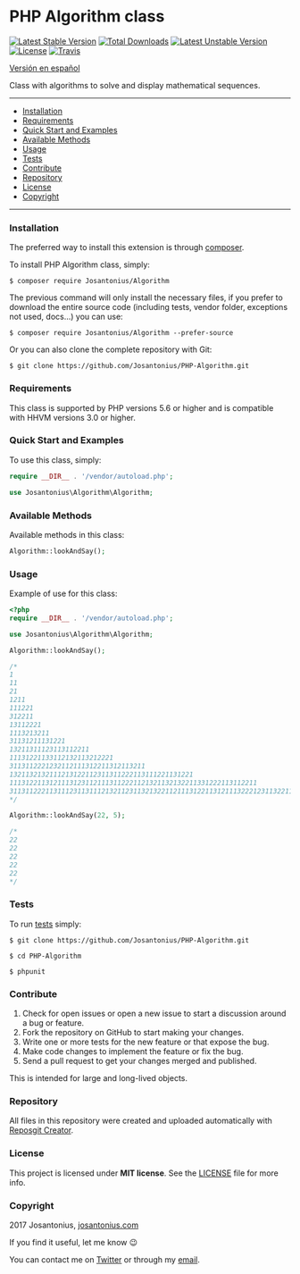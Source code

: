 # PHP Algorithm class

[![Latest Stable Version](https://poser.pugx.org/josantonius/algorithm/v/stable)](https://packagist.org/packages/josantonius/algorithm) [![Total Downloads](https://poser.pugx.org/josantonius/algorithm/downloads)](https://packagist.org/packages/josantonius/algorithm) [![Latest Unstable Version](https://poser.pugx.org/josantonius/algorithm/v/unstable)](https://packagist.org/packages/josantonius/algorithm) [![License](https://poser.pugx.org/josantonius/algorithm/license)](https://packagist.org/packages/josantonius/algorithm) [![Travis](https://travis-ci.org/Josantonius/PHP-Algorithm.svg)](https://travis-ci.org/Josantonius/PHP-Algorithm)


[Versión en español](README-ES.md)

Class with algorithms to solve and display mathematical sequences.

---

- [Installation](#installation)
- [Requirements](#requirements)
- [Quick Start and Examples](#quick-start-and-examples)
- [Available Methods](#available-methods)
- [Usage](#usage)
- [Tests](#tests)
- [Contribute](#contribute)
- [Repository](#repository)
- [License](#license)
- [Copyright](#copyright)

---

### Installation

The preferred way to install this extension is through [composer](http://getcomposer.org/download/).

To install PHP Algorithm class, simply:

    $ composer require Josantonius/Algorithm

The previous command will only install the necessary files, if you prefer to download the entire source code (including tests, vendor folder, exceptions not used, docs...) you can use:

    $ composer require Josantonius/Algorithm --prefer-source

Or you can also clone the complete repository with Git:

	$ git clone https://github.com/Josantonius/PHP-Algorithm.git

### Requirements

This class is supported by PHP versions 5.6 or higher and is compatible with HHVM versions 3.0 or higher.

### Quick Start and Examples

To use this class, simply:

```php
require __DIR__ . '/vendor/autoload.php';

use Josantonius\Algorithm\Algorithm;
```
### Available Methods

Available methods in this class:

```php
Algorithm::lookAndSay();
```
### Usage

Example of use for this class:

```php
<?php
require __DIR__ . '/vendor/autoload.php';

use Josantonius\Algorithm\Algorithm;

Algorithm::lookAndSay();

/*
1
11
21
1211
111221
312211
13112221
1113213211
31131211131221
13211311123113112211
11131221133112132113212221
3113112221232112111312211312113211
1321132132111213122112311311222113111221131221
11131221131211131231121113112221121321132132211331222113112211
311311222113111231131112132112311321322112111312211312111322212311322113212221
*/

Algorithm::lookAndSay(22, 5);

/*
22
22
22
22
22
*/
```

### Tests 

To run [tests](tests/Algorithm/Test) simply:

    $ git clone https://github.com/Josantonius/PHP-Algorithm.git
    
    $ cd PHP-Algorithm

    $ phpunit

### Contribute

1. Check for open issues or open a new issue to start a discussion around a bug or feature.
1. Fork the repository on GitHub to start making your changes.
1. Write one or more tests for the new feature or that expose the bug.
1. Make code changes to implement the feature or fix the bug.
1. Send a pull request to get your changes merged and published.

This is intended for large and long-lived objects.

### Repository

All files in this repository were created and uploaded automatically with [Reposgit Creator](https://github.com/Josantonius/BASH-Reposgit).

### License

This project is licensed under **MIT license**. See the [LICENSE](LICENSE) file for more info.

### Copyright

2017 Josantonius, [josantonius.com](https://josantonius.com/)

If you find it useful, let me know :wink:

You can contact me on [Twitter](https://twitter.com/Josantonius) or through my [email](mailto:hello@josantonius.com).